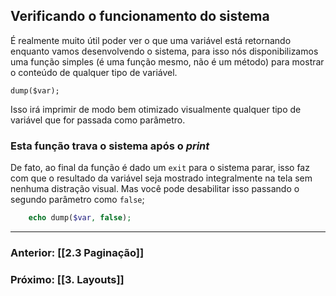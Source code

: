 ## Verificando o funcionamento do sistema
É realmente muito útil poder ver o que uma variável está retornando enquanto vamos desenvolvendo o sistema, para isso nós disponibilizamos uma função simples (é uma função mesmo, não é um método) para mostrar o conteúdo de qualquer tipo de variável.

`dump($var);`

Isso irá imprimir de modo bem otimizado visualmente qualquer tipo de variável que for passada como parâmetro.

### Esta função trava o sistema após o *print*
De fato, ao final da função é dado um `exit` para o sistema parar, isso faz com que o resultado da variável seja mostrado integralmente na tela sem nenhuma distração visual. Mas você pode desabilitar isso passando o segundo parâmetro como `false`;

```php
    echo dump($var, false);

```
---
### Anterior: [[2.3 Paginação]]
### Próximo: [[3. Layouts]]